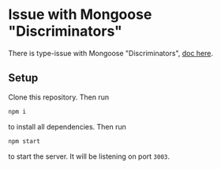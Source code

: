 # Issue with Mongoose "Discriminators"

There is type-issue with Mongoose "Discriminators", [doc here](https://docs.nestjs.com/techniques/mongodb#discriminators).

## Setup

Clone this repository. Then run

```bash
npm i
```

to install all dependencies. Then run

```bash
npm start
```

to start the server. It will be listening on port `3003`.
